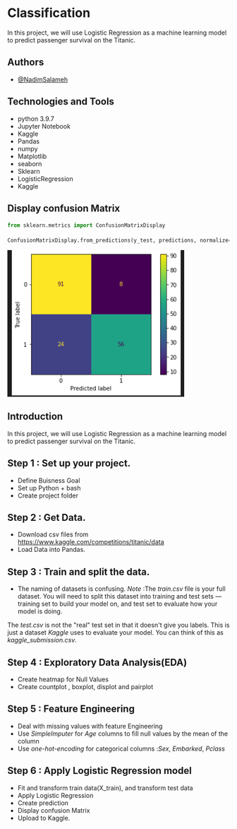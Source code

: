 
# Classification

In this project, we will use Logistic Regression as a machine learning model to predict passenger survival on the Titanic.


## Authors

- [@NadimSalameh](https://github.com/NadimSalameh)


## Technologies and Tools

* python 3.9.7
* Jupyter Notebook
* Kaggle
* Pandas 
* numpy
* Matplotlib
* seaborn
* Sklearn
* LogisticRegression
* Kaggle
## Display confusion Matrix

```python
from sklearn.metrics import ConfusionMatrixDisplay

ConfusionMatrixDisplay.from_predictions(y_test, predictions, normalize=None)

```
![App Screenshot](https://github.com/NadimSalameh/Classification/blob/main/Display_Confusion_Matrix.png)

## Introduction

 In this project, we will use Logistic Regression as a machine learning model to predict passenger survival on the Titanic.

## Step 1 : Set up your project.

* Define Buisness Goal
* Set up Python + bash
* Create project folder


## Step 2 : Get Data.

* Download csv files from https://www.kaggle.com/competitions/titanic/data
* Load Data into Pandas.


## Step 3 : Train and split the data.

* The naming of datasets  is confusing.
*Note* :The *train.csv* file is your full dataset. You will need to split this
dataset into training and test sets — training set to build your model on, and test
set to evaluate how your model is doing.

The *test.csv* is not the "real" test set in that it doesn't give you labels. This is
just a dataset *Kaggle* uses to evaluate your model. You can think of this as *kaggle_submission.csv*.

## Step 4 : Exploratory Data Analysis(EDA)

* Create heatmap for Null Values
* Create countplot , boxplot, displot and pairplot



## Step 5 : Feature Engineering

* Deal with missing values with feature Engineering
* Use *SimpleImputer* for *Age* columns to fill null values by the mean of the column
* Use *one-hot-encoding* for categorical columns :*Sex*, *Embarked*, *Pclass*

## Step 6 : Apply Logistic Regression model

* Fit and transform train data(X_train), and transform test data
* Apply Logistic Regression 
* Create prediction
* Display confusion Matrix
* Upload to Kaggle.